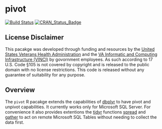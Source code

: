 # pivot

[![Build Status](https://travis-ci.org/haplo/pivot.svg?branch=master)](https://travis-ci.org/tidyverse/pivot)
[![CRAN\_Status\_Badge](http://www.r-pkg.org/badges/version/pivot)](http://cran.r-project.org/package=pivot)

## License Disclaimer

This pacakge was developed through funding and resources by the 
[United States Veterans Health Administration](https://www.va.gov/health/) and the 
[VA Informatic and Computing Infrastructure (VINCI)](https://www.hsrd.research.va.gov/for_researchers/vinci/)
by govornment employees.  As such according to 17 U.S. Code §105 is not 
covered by copyright and is released to the public domain with no 
license restrictions.  This code is released without any guarantee of
suitability for any purpose.

## Overview
The `pivot` R pacakge extends the capabilities of [dbplyr](http://cran.r-project.org/package=dbplyr) 
to have pivot and unpivot capabilities.  It currently works only for Microsoft SQL Server.
For convenience it also provides extentions the [tidyr](http://cran.r-project.org/package=tidyr)
functions [spread](http://tidyr.tidyverse.org/reference/spread.html) 
and [gather](http://tidyr.tidyverse.org/reference/gather.html)
to act on remote Microsoft SQL Tables without needing to collect the data first. 


